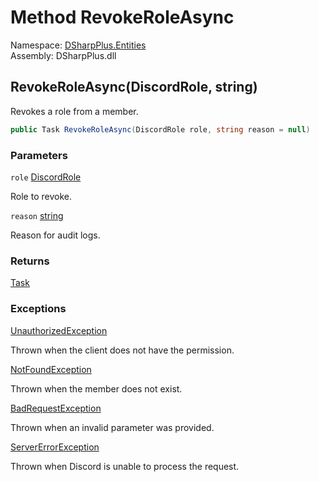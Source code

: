 # Method RevokeRoleAsync

Namespace: [DSharpPlus.Entities](DSharpPlus.Entities.md)  
Assembly: DSharpPlus.dll

## <a id="DSharpPlus_Entities_DiscordMember_RevokeRoleAsync_DSharpPlus_Entities_DiscordRole_System_String_"></a>RevokeRoleAsync\(DiscordRole, string\)

Revokes a role from a member.

```csharp
public Task RevokeRoleAsync(DiscordRole role, string reason = null)
```

### Parameters

`role` [DiscordRole](DSharpPlus.Entities.DiscordRole.md)

Role to revoke.

`reason` [string](https://learn.microsoft.com/dotnet/api/system.string)

Reason for audit logs.

### Returns

[Task](https://learn.microsoft.com/dotnet/api/system.threading.tasks.task)

### Exceptions

[UnauthorizedException](DSharpPlus.Exceptions.UnauthorizedException.md)

Thrown when the client does not have the <xref href="DSharpPlus.Permissions.ManageRoles" data-throw-if-not-resolved="false"></xref> permission.

[NotFoundException](DSharpPlus.Exceptions.NotFoundException.md)

Thrown when the member does not exist.

[BadRequestException](DSharpPlus.Exceptions.BadRequestException.md)

Thrown when an invalid parameter was provided.

[ServerErrorException](DSharpPlus.Exceptions.ServerErrorException.md)

Thrown when Discord is unable to process the request.

